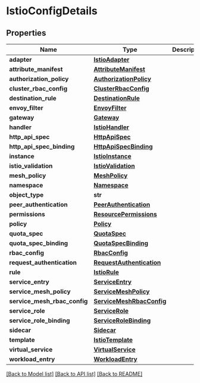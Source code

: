 # IstioConfigDetails

## Properties
Name | Type | Description | Notes
------------ | ------------- | ------------- | -------------
**adapter** | [**IstioAdapter**](IstioAdapter.md) |  | [optional] 
**attribute_manifest** | [**AttributeManifest**](AttributeManifest.md) |  | [optional] 
**authorization_policy** | [**AuthorizationPolicy**](AuthorizationPolicy.md) |  | [optional] 
**cluster_rbac_config** | [**ClusterRbacConfig**](ClusterRbacConfig.md) |  | [optional] 
**destination_rule** | [**DestinationRule**](DestinationRule.md) |  | [optional] 
**envoy_filter** | [**EnvoyFilter**](EnvoyFilter.md) |  | [optional] 
**gateway** | [**Gateway**](Gateway.md) |  | [optional] 
**handler** | [**IstioHandler**](IstioHandler.md) |  | [optional] 
**http_api_spec** | [**HttpApiSpec**](HttpApiSpec.md) |  | [optional] 
**http_api_spec_binding** | [**HttpApiSpecBinding**](HttpApiSpecBinding.md) |  | [optional] 
**instance** | [**IstioInstance**](IstioInstance.md) |  | [optional] 
**istio_validation** | [**IstioValidation**](IstioValidation.md) |  | [optional] 
**mesh_policy** | [**MeshPolicy**](MeshPolicy.md) |  | [optional] 
**namespace** | [**Namespace**](Namespace.md) |  | [optional] 
**object_type** | **str** |  | [optional] 
**peer_authentication** | [**PeerAuthentication**](PeerAuthentication.md) |  | [optional] 
**permissions** | [**ResourcePermissions**](ResourcePermissions.md) |  | [optional] 
**policy** | [**Policy**](Policy.md) |  | [optional] 
**quota_spec** | [**QuotaSpec**](QuotaSpec.md) |  | [optional] 
**quota_spec_binding** | [**QuotaSpecBinding**](QuotaSpecBinding.md) |  | [optional] 
**rbac_config** | [**RbacConfig**](RbacConfig.md) |  | [optional] 
**request_authentication** | [**RequestAuthentication**](RequestAuthentication.md) |  | [optional] 
**rule** | [**IstioRule**](IstioRule.md) |  | [optional] 
**service_entry** | [**ServiceEntry**](ServiceEntry.md) |  | [optional] 
**service_mesh_policy** | [**ServiceMeshPolicy**](ServiceMeshPolicy.md) |  | [optional] 
**service_mesh_rbac_config** | [**ServiceMeshRbacConfig**](ServiceMeshRbacConfig.md) |  | [optional] 
**service_role** | [**ServiceRole**](ServiceRole.md) |  | [optional] 
**service_role_binding** | [**ServiceRoleBinding**](ServiceRoleBinding.md) |  | [optional] 
**sidecar** | [**Sidecar**](Sidecar.md) |  | [optional] 
**template** | [**IstioTemplate**](IstioTemplate.md) |  | [optional] 
**virtual_service** | [**VirtualService**](VirtualService.md) |  | [optional] 
**workload_entry** | [**WorkloadEntry**](WorkloadEntry.md) |  | [optional] 

[[Back to Model list]](../README.md#documentation-for-models) [[Back to API list]](../README.md#documentation-for-api-endpoints) [[Back to README]](../README.md)

